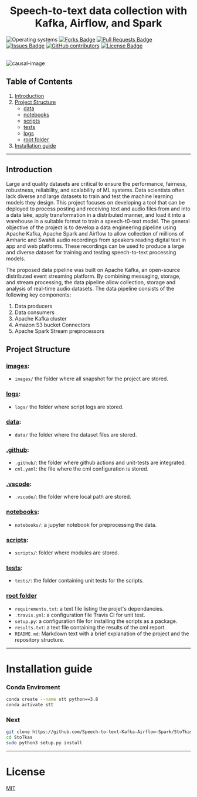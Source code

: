 <h1 align="center">Speech-to-text data collection with Kafka, Airflow, and Spark</h1>
<div>
<img src="https://img.shields.io/badge/OS-linux%20%7C%20windows-blue??style=flat&logo=Linux&logoColor=b0c0c0&labelColor=363D44" alt="Operating systems"/>
<a href="https://github.com/Speech-to-text-Kafka-Airflow-Spark/StoTkas/network/members"><img src="https://img.shields.io/github/forks/Speech-to-text-Kafka-Airflow-Spark/StoTkas" alt="Forks Badge"/></a>
<a href="https://github.com/Speech-to-text-Kafka-Airflow-Spark/StoTkas/pulls"><img src="https://img.shields.io/github/issues-pr/Speech-to-text-Kafka-Airflow-Spark/StoTkas" alt="Pull Requests Badge"/></a>
<a href="https://github.com/Speech-to-text-Kafka-Airflow-Spark/StoTkas/issues"><img src="https://img.shields.io/github/issues/Speech-to-text-Kafka-Airflow-Spark/StoTkas" alt="Issues Badge"/></a>
<a href="https://github.com/Speech-to-text-Kafka-Airflow-Spark/StoTkas/graphs/contributors"><img alt="GitHub contributors" src="https://img.shields.io/github/contributors/Speech-to-text-Kafka-Airflow-Spark/StoTkas?color=2b9348"></a>
<a href="https://github.com/Speech-to-text-Kafka-Airflow-Spark/StoTkas/blob/main/LICENSE"><img src="https://img.shields.io/github/license/Speech-to-text-Kafka-Airflow-Spark/StoTkas?color=2b9348" alt="License Badge"/></a>
</div>

</br>

![causal-image](https://miro.medium.com/max/1072/1*TzRyGCOSa4aZhda3B2H-qg.png)

## Table of Contents

1. [Introduction](#Introduction)
2. [Project Structure](#project-structure)
   - [data](#data)
   - [notebooks](#notebooks)
   - [scripts](#scripts)
   - [tests](#tests)
   - [logs](#logs)
   - [root folder](#root-folder)
3. [Installation guide](#installation-guide)

<hr>

## Introduction

 <p>Large and quality datasets are critical to ensure the performance, fairness, robustness, reliability, and scalability of ML systems. Data scientists often lack diverse and large datasets to train and test the machine learning models they design. This project focuses on developing a tool that can be deployed to process posting and receiving text and audio files from and into a data lake, apply transformation in a distributed manner, and load it into a warehouse in a suitable format to train a speech-t0-text model.  The general objective of the project is to develop a data engineering pipeline using Apache Kafka, Apache Spark and Airflow to allow collection of millions of Amharic and Swahili audio recordings from speakers reading digital text in app and web platforms. These recordings can be used to produce a large and diverse dataset for training and testing speech-to-text processing models.
</p>
<p>The proposed data pipeline was built on Apache Kafka, an open-source distributed event streaming platform. By combining messaging, storage, and stream processing, the data pipeline allow collection, storage and analysis of real-time audio datasets. The data pipeline consists of the following key components:
</p>
<ol>
    <li>Data producers</li>
    <li>Data consumers</li>
    <li>Apache Kafka cluster</li>
    <li>Amazon S3 bucket Connectors</li>
    <li>Apache Spark Stream preprocessors</li>
</ol>
 <p>

## Project Structure

### [images](images):

- `images/` the folder where all snapshot for the project are stored.

### [logs](logs):

- `logs/` the folder where script logs are stored.

### [data](data):

- `data/` the folder where the dataset files are stored.

### [.github](.github):

- `.github/`: the folder where github actions and unit-tests are integrated.
- `cml.yaml`: the file where the cml configuration is stored.

### [.vscode](.vscode):

- `.vscode/`: the folder where local path are stored.

### [notebooks](notebooks):

- `notebooks/`: a jupyter notebook for preprocessing the data.

### [scripts](scripts):

- `scripts/`: folder where modules are stored.

### [tests](tests):

- `tests/`: the folder containing unit tests for the scripts.

### [root folder](#)

- `requirements.txt`: a text file listing the projet's dependancies.
- `.travis.yml`: a configuration file Travis CI for unit test.
- `setup.py`: a configuration file for installing the scripts as a package.
- `results.txt`: a text file containing the results of the cml report.
- `README.md`: Markdown text with a brief explanation of the project and the repository structure.

<hr>

# <a name='Installation guide'></a>Installation guide

### <a name='conda'></a>Conda Enviroment

```bash
conda create --name stt python==3.8
conda activate stt
```

### Next

```bash
git clone https://github.com/Speech-to-text-Kafka-Airflow-Spark/StoTkas.git
cd StoTkas
sudo python3 setup.py install
```

<hr>

# <a name='license'></a>License

[MIT](https://github.com/Speech-to-text-Kafka-Airflow-Spark/StoTkas/blob/main/LICENSE)

<!-- <hr> -->

<!-- # <a name='contributors'></a>Contributors -->

<!-- ![contributors list](https://contrib.rocks/image?repo=Speech-to-text-Kafka-Airflow-Spark/StoTkas)

Made with [contrib.rocks](https://contrib.rocks) -->
